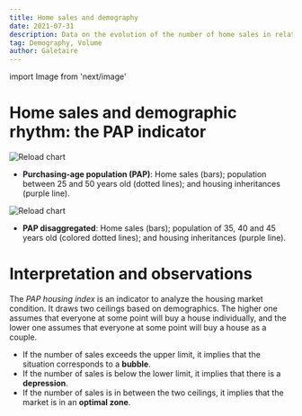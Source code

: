 ```yaml
---
title: Home sales and demography
date: 2021-07-31
description: Data on the evolution of the number of home sales in relation to the purchasing-age-population, which is between 25 and 50 years old.
tag: Demography, Volume
author: Galetaire
---
```


import Image from 'next/image'

# Home sales and demographic rhythm: the PAP indicator

<Image
  src="/images/demografia.png"
  alt="Reload chart"
  width={983}
  height={567}
  priority
  className="next-image"
/>

- **Purchasing-age population (PAP)**: Home sales (bars); population between 25 and 50 years old (dotted lines); and housing inheritances (purple line).

<Image
  src="/images/demografia2.png"
  alt="Reload chart"
  width={983}
  height={567}
  priority
  className="next-image"
/>

- **PAP disaggregated**: Home sales (bars); population of 35, 40 and 45 years old (colored dotted lines); and housing inheritances (purple line).

# Interpretation and observations

The _PAP housing index_ is an indicator to analyze the housing market condition. It draws two ceilings based on demographics. The higher one assumes that everyone at some point will buy a house individually, and the lower one assumes that everyone at some point will buy a house as a couple.

- If the number of sales exceeds the upper limit, it implies that the situation corresponds to a **bubble**.
- If the number of sales is below the lower limit, it implies that there is a **depression**.
- If the number of sales is in between the two ceilings, it implies that the market is in an **optimal zone**.
